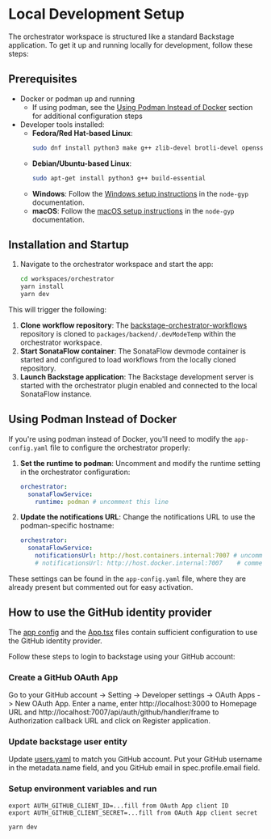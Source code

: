 # Local Development Setup

The orchestrator workspace is structured like a standard Backstage application. To get it up and running locally for development, follow these steps:

## Prerequisites

- Docker or podman up and running
  - If using podman, see the [Using Podman Instead of Docker](#using-podman-instead-of-docker) section for additional configuration steps
- Developer tools installed:
  - **Fedora/Red Hat-based Linux**:
    ```bash
    sudo dnf install python3 make g++ zlib-devel brotli-devel openssl-devel libuv-devel
    ```
  - **Debian/Ubuntu-based Linux**:
    ```bash
    sudo apt-get install python3 g++ build-essential
    ```
  - **Windows**: Follow the [Windows setup instructions](https://github.com/nodejs/node-gyp#on-windows) in the `node-gyp` documentation.
  - **macOS**: Follow the [macOS setup instructions](https://github.com/nodejs/node-gyp#on-macos) in the `node-gyp` documentation.

## Installation and Startup

1. Navigate to the orchestrator workspace and start the app:
   ```bash
   cd workspaces/orchestrator
   yarn install
   yarn dev
   ```

This will trigger the following:

1. **Clone workflow repository**: The [backstage-orchestrator-workflows](https://github.com/rhdhorchestrator/backstage-orchestrator-workflows) repository is cloned to `packages/backend/.devModeTemp` within the orchestrator workspace.
2. **Start SonataFlow container**: The SonataFlow devmode container is started and configured to load workflows from the locally cloned repository.
3. **Launch Backstage application**: The Backstage development server is started with the orchestrator plugin enabled and connected to the local SonataFlow instance.

## Using Podman Instead of Docker

If you're using podman instead of Docker, you'll need to modify the `app-config.yaml` file to configure the orchestrator properly:

1. **Set the runtime to podman**: Uncomment and modify the runtime setting in the orchestrator configuration:

   ```yaml
   orchestrator:
     sonataFlowService:
       runtime: podman # uncomment this line
   ```

2. **Update the notifications URL**: Change the notifications URL to use the podman-specific hostname:
   ```yaml
   orchestrator:
     sonataFlowService:
       notificationsUrl: http://host.containers.internal:7007 # uncomment this line
       # notificationsUrl: http://host.docker.internal:7007    # comment out the Docker line
   ```

These settings can be found in the `app-config.yaml` file, where they are already present but commented out for easy activation.

## How to use the GitHub identity provider

The [app config](../app-config.yaml) and the [App.tsx](../packages/app/src/App.tsx) files contain sufficient configuration to use the GitHub identity provider.

Follow these steps to login to backstage using your GitHub account:

### Create a GitHub OAuth App

Go to your GitHub account -> Setting -> Developer settings -> OAuth Apps -> New OAuth App.
Enter a name, enter http://localhost:3000 to Homepage URL and http://localhost:7007/api/auth/github/handler/frame to Authorization callback URL and click on Register application.

### Update backstage user entity

Update [users.yaml](../users.yaml) to match you GitHub account. Put your GitHub username in the metadata.name field, and you GitHub email in spec.profile.email field.

### Setup environment variables and run

```
export AUTH_GITHUB_CLIENT_ID=...fill from OAuth App client ID
export AUTH_GITHUB_CLIENT_SECRET=...fill from OAuth App client secret

yarn dev
```
